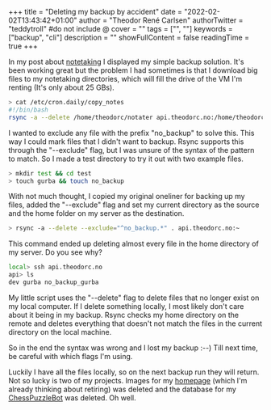 +++
title = "Deleting my backup by accident"
date = "2022-02-02T13:43:42+01:00"
author = "Theodor René Carlsen"
authorTwitter = "teddytroll" #do not include @
cover = ""
tags = ["", ""]
keywords = ["backup", "cli"]
description = ""
showFullContent = false
readingTime = true
+++

In my post about [notetaking](/posts/notetaking) I
displayed my simple backup solution. It's been working great but the problem I
had sometimes is that I download big files to my notetaking directories, which
will fill the drive of the VM I'm renting (It's only about 25 GBs). 

```bash
> cat /etc/cron.daily/copy_notes
#!/bin/bash
rsync -a --delete /home/theodorc/notater api.theodorc.no:/home/theodorc/notater
```

I wanted to exclude any file with the prefix "no_backup" to solve this. This way
I could mark files that I didn't want to backup. Rsync supports this through the
"--exclude" flag, but I was unsure of the syntax of the pattern to match. So I
made a test directory to try it out with two example files.


```bash
> mkdir test && cd test
> touch gurba && touch no_backup
```
With not much thought, I copied my original oneliner for backing up my files,
added the "--exclude" flag and set my current directory as the source and the home
folder on my server as the destination.

```bash
> rsync -a --delete --exclude="^no_backup.*" . api.theodorc.no:~
```

This command ended up deleting almost every file in the home directory of my
server. Do you see why?

```bash
local> ssh api.theodorc.no
api> ls
dev gurba no_backup_gurba
```

My little script uses the "--delete" flag to delete files that no longer exist on
my local computer. If I delete something locally, I most likely don't care about
it being in my backup. Rsync checks my home directory on the remote and deletes
everything that doesn't not match the files in the current directory on the
local machine.

So in the end the syntax was wrong and I lost my backup :--) Till next time,
be careful with which flags I'm using.

Luckily I have all the files locally, so on the next backup run they will
return. Not so lucky is two of my projects. Images for my [homepage](https://theodorc.no)
(which I'm already thinking about retiring) was deleted and the database for my
[ChessPuzzleBot](https://twitter.com/ChessDaily) was deleted. Oh well.


